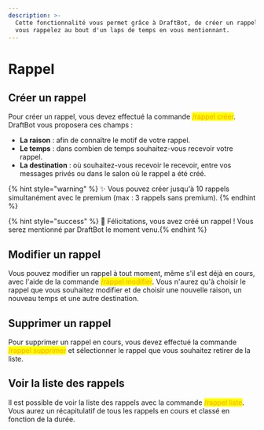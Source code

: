 ```yaml
---
description: >-
  Cette fonctionnalité vous permet grâce à DraftBot, de créer un rappel et ainsi
  vous rappelez au bout d'un laps de temps en vous mentionnant.
---
```


# Rappel

## Créer un rappel

Pour créer un rappel, vous devez effectué la commande <mark style="color:orange;">/rappel créer</mark>. DraftBot vous proposera ces champs : 

- **La raison** : afin de connaître le motif de votre rappel.
- **Le temps** : dans combien de temps souhaitez-vous recevoir votre rappel.
- **La destination** : où souhaitez-vous recevoir le recevoir, entre vos messages privés ou dans le salon où le rappel a été créé.

{% hint style="warning" %}
✨ Vous pouvez créer jusqu'à 10 rappels simultanément avec le premium (max : 3 rappels sans premium). 
{% endhint %}

{% hint style="success" %} :tada: Félicitations, vous avez créé un rappel ! Vous serez mentionné par DraftBot le moment venu.{% endhint %}

## Modifier un rappel

Vous pouvez modifier un rappel à tout moment, même s'il est déjà en cours, avec l'aide de la commande <mark style="color:orange;">/rappel modifier</mark>. Vous n'aurez qu'à choisir le rappel que vous souhaitez modifier et de choisir une nouvelle raison, un nouveau temps et une autre destination.

## Supprimer un rappel

Pour supprimer un rappel en cours, vous devez effectué la commande <mark style="color:orange;">/rappel supprimer</mark> et sélectionner le rappel que vous souhaitez retirer de la liste.

## Voir la liste des rappels

Il est possible de voir la liste des rappels avec la commande <mark style="color:orange;">/rappel liste</mark>. Vous aurez un récapitulatif de tous les rappels en cours et classé en fonction de la durée.